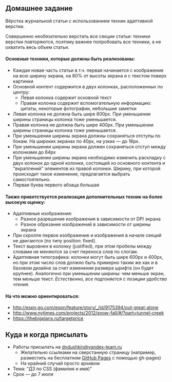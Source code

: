 ## Домашнее задание
Вёрстка журнальной статьи с использованием техник адаптивной верстки.

Совершенно необязательно верстать все секции статьи: техники верстки повторяются, поэтому важнее попробовать все техники, а не охватить весь объем статьи.

#### Основные техники, которые должны быть реализованы:
- Каждая новая часть статьи в т.ч. первая начинается с изображения на всю ширину экрана, на 80% от высоты экрана и с текстом поверх картинки
- Основной контент содержится в двух колонках, расположенных по центру:
  - Левая колонка содержит основной текст
  - Правая колонка содержит вспомогательную информацию: цитаты, некоторые фотографии, небольшие заметки
- Левая колонка не должна быть шире 600px. При уменьшении ширины страницы колонка тоже уменьшается.
- Правая колонка не должна быть шире 400px. При уменьшении ширины страницы колонка тоже уменьшается.
- При уменьшении ширины экрана должны сохраняться отступы по бокам. На широких экранах по 40px, на узких — до 16px.
- При уменьшении ширины экрана должен сохраняться отступ между колонками до 64px
- При уменьшении ширины экрана необходимо изменить раскладку с двух колонок до одной колонки, состоящей из основного контента и "вкраплений" элементов из правой колонки. Ширину, при которой происходит такое изменение, предлагается выбрать самостоятельно.
- Первая буква первого абзаца большая

#### Также приветствуется реализация дополнительных техник на более высокую оценку:
- Адаптивные изображения:
  - Разное разрешение изображения в зависимости от DPI экрана
  - Разное обрезание изображений в зависимости от ширины экрана
- При скролле первое изображение и изображения в начале секций не двигаются (по типу position: fixed).
- Текст выровнен в колонку (justified), при этом пробелы между словами не меняются за счет переноса слов по слогам.
- Адаптивная типографика: колонки могут быть шире 600px и 400px, но при этом число слов должно быть примерно таким же как и в базовом дизайне за счет изменения размера шрифта (он будет крупнее). Аналогично при уменьшении ширины: чем меньше экран, тем меньше текст. *Естественно, все подгоняется с позиции удобства чтения.*

#### На что можно ориентироваться:
- http://espn.go.com/espn/feature/story/_/id/9175394/out-great-alone
- http://www.nytimes.com/projects/2012/snow-fall/#/?part=tunnel-creek
- https://thebigplans.ru/targetprice

## Куда и когда присылать
- Работы присылать на dndushkin@yandex-team.ru
  - Желательно ссылками на сверстанную страницу (например, разместить на бесплатном [GitHub Pages](https://pages.github.com/) с помощью gh-pages)
  - На крайний случай просто архивом
- Тема: "ДЗ по CSS (фамилия и имя)"
- Срок — до 7 июля
